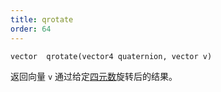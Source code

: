 ```yaml
---
title: qrotate
order: 64
---
```

`vector  qrotate(vector4 quaternion, vector v)`

返回向量 `v` 通过给定[四元数](http://en.wikipedia.org/wiki/Quaternion)旋转后的结果。